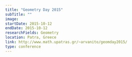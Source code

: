```yaml
---
title: "Geometry Day 2015"
subTitle: ""
image:
startDate: 2015-10-12
endDate: 2015-10-12
researchFields: Geometry
location: Patra, Greece
link: http://www.math.upatras.gr/~arvanito/geomday2015/
type: conference
---
```

